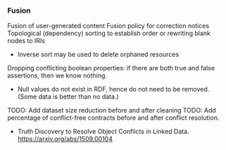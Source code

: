 ### Fusion

Fusion of user-generated content
Fusion policy for correction notices
Topological (dependency) sorting to establish order or rewriting blank nodes to IRIs

- Inverse sort may be used to delete orphaned resources

Dropping conflicting boolean properties: if there are both true and false assertions, then we know nothing.

- Null values do not exist in RDF, hence do not need to be removed. (Some data is better than no data.)

TODO: Add dataset size reduction before and after cleaning
TODO: Add percentage of conflict-free contracts before and after conflict resolution.

* Truth Discovery to Resolve Object Conflicts in Linked Data. <https://arxiv.org/abs/1509.00104>
